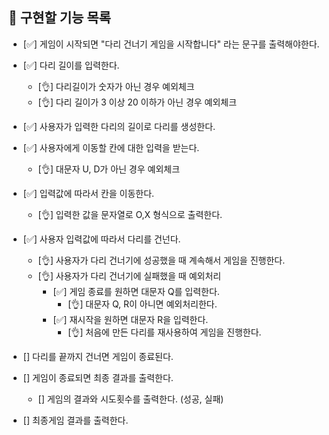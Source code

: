 ## 📝 구현할 기능 목록

- [✅] 게임이 시작되면 "다리 건너기 게임을 시작합니다" 라는 문구를 출력해야한다.
- [✅] 다리 길이를 입력한다.

  - [👌] 다리길이가 숫자가 아닌 경우 예외체크
  - [👌] 다리 길이가 3 이상 20 이하가 아닌 경우 예외체크

- [✅] 사용자가 입력한 다리의 길이로 다리를 생성한다.
- [✅] 사용자에게 이동할 칸에 대한 입력을 받는다.

  - [👌] 대문자 U, D가 아닌 경우 예외체크

- [✅] 입력값에 따라서 칸을 이동한다.

  - [👌] 입력한 값을 문자열로 O,X 형식으로 출력한다.

- [✅] 사용자 입력값에 따라서 다리를 건넌다.
  - [👌] 사용자가 다리 건너기에 성공했을 때 계속해서 게임을 진행한다.
  - [👌] 사용자가 다리 건너기에 실패했을 때 예외처리
    - [✅] 게임 종료를 원하면 대문자 Q를 입력한다.
      - [👌] 대문자 Q, R이 아니면 예외처리한다.
    - [✅] 재시작을 원하면 대문자 R을 입력한다.
      - [👌] 처음에 만든 다리를 재사용하여 게임을 진행한다.
- [] 다리를 끝까지 건너면 게임이 종료된다.
- [] 게임이 종료되면 최종 결과를 출력한다.
  - [] 게임의 결과와 시도횟수를 출력한다. (성공, 실패)
- [] 최종게임 결과를 출력한다.
